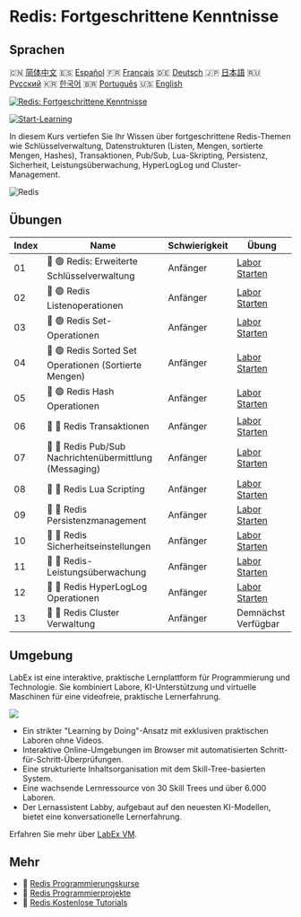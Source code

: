 # Redis: Fortgeschrittene Kenntnisse

## Sprachen

🇨🇳 [简体中文](README_zh.md) 🇪🇸 [Español](README_es.md) 🇫🇷 [Français](README_fr.md) 🇩🇪 [Deutsch](README_de.md) 🇯🇵 [日本語](README_ja.md) 🇷🇺 [Русский](README_ru.md) 🇰🇷 [한국어](README_ko.md) 🇧🇷 [Português](README_pt.md) 🇺🇸 [English](README.md) 

[![Redis: Fortgeschrittene Kenntnisse](https://cover-creator.labex.io/redis-intermediate-to-advanced.png?lang=de)](https://labex.io/de/courses/redis-intermediate-to-advanced)

[![Start-Learning](https://img.shields.io/badge/Start-Learning-whitesmoke?style=for-the-badge)](https://labex.io/de/courses/redis-intermediate-to-advanced)

In diesem Kurs vertiefen Sie Ihr Wissen über fortgeschrittene Redis-Themen wie Schlüsselverwaltung, Datenstrukturen (Listen, Mengen, sortierte Mengen, Hashes), Transaktionen, Pub/Sub, Lua-Skripting, Persistenz, Sicherheit, Leistungsüberwachung, HyperLogLog und Cluster-Management.

![Redis](https://img.shields.io/badge/Redis-whitesmoke?style=for-the-badge&logo=redis)


## Übungen

|   Index | Name                                                    | Schwierigkeit   | Übung                                                                                                                |
|---------|---------------------------------------------------------|-----------------|----------------------------------------------------------------------------------------------------------------------|
|      01 | 📖 🟢 Redis: Erweiterte Schlüsselverwaltung             | Anfänger        | <a target='_blank' href='https://labex.io/de/tutorials/redis-redis-advanced-key-management-552094'>Labor Starten</a> |
|      02 | 📖 🟢 Redis Listenoperationen                           | Anfänger        | <a target='_blank' href='https://labex.io/de/tutorials/redis-redis-list-operations-552098'>Labor Starten</a>         |
|      03 | 📖 🟢 Redis Set-Operationen                             | Anfänger        | <a target='_blank' href='https://labex.io/de/tutorials/redis-redis-set-operations-552104'>Labor Starten</a>          |
|      04 | 📖 🟢 Redis Sorted Set Operationen (Sortierte Mengen)   | Anfänger        | <a target='_blank' href='https://labex.io/de/tutorials/redis-redis-sorted-set-operations-552105'>Labor Starten</a>   |
|      05 | 📖 🟢 Redis Hash Operationen                            | Anfänger        | <a target='_blank' href='https://labex.io/de/tutorials/redis-redis-hash-operations-552096'>Labor Starten</a>         |
|      06 | 📖 🔵 Redis Transaktionen                               | Anfänger        | <a target='_blank' href='https://labex.io/de/tutorials/redis-redis-transactions-552106'>Labor Starten</a>            |
|      07 | 📖 🔵 Redis Pub/Sub Nachrichtenübermittlung (Messaging) | Anfänger        | <a target='_blank' href='https://labex.io/de/tutorials/redis-redis-pub-sub-messaging-552102'>Labor Starten</a>       |
|      08 | 📖 🔵 Redis Lua Scripting                               | Anfänger        | <a target='_blank' href='https://labex.io/de/tutorials/redis-redis-lua-scripting-552099'>Labor Starten</a>           |
|      09 | 📖 🔵 Redis Persistenzmanagement                        | Anfänger        | <a target='_blank' href='https://labex.io/de/tutorials/redis-redis-persistence-management-552101'>Labor Starten</a>  |
|      10 | 📖 🔵 Redis Sicherheitseinstellungen                    | Anfänger        | <a target='_blank' href='https://labex.io/de/tutorials/redis-redis-security-settings-552103'>Labor Starten</a>       |
|      11 | 📖 🔵 Redis-Leistungsüberwachung                        | Anfänger        | <a target='_blank' href='https://labex.io/de/tutorials/redis-redis-performance-monitoring-552100'>Labor Starten</a>  |
|      12 | 📖 🔵 Redis HyperLogLog Operationen                     | Anfänger        | <a target='_blank' href='https://labex.io/de/tutorials/redis-redis-hyperloglog-operations-552097'>Labor Starten</a>  |
|      13 | 📖 🔵 Redis Cluster Verwaltung                          | Anfänger        | Demnächst Verfügbar                                                                                                  |

## Umgebung

LabEx ist eine interaktive, praktische Lernplattform für Programmierung und Technologie. Sie kombiniert Labore, KI-Unterstützung und virtuelle Maschinen für eine videofreie, praktische Lernerfahrung.

![](https://tutorial-screenshot.getvm.io/images/vm-1725247253.png)

- Ein strikter "Learning by Doing"-Ansatz mit exklusiven praktischen Laboren ohne Videos.
- Interaktive Online-Umgebungen im Browser mit automatisierten Schritt-für-Schritt-Überprüfungen.
- Eine strukturierte Inhaltsorganisation mit dem Skill-Tree-basierten System.
- Eine wachsende Lernressource von 30 Skill Trees und über 6.000 Laboren.
- Der Lernassistent Labby, aufgebaut auf den neuesten KI-Modellen, bietet eine konversationelle Lernerfahrung.

Erfahren Sie mehr über [LabEx VM](https://support.labex.io/using-labex/virtual-machine).

## Mehr

- 🔗 [Redis Programmierungskurse](https://github.com/labex-labs/awesome-programming-courses)
- 🔗 [Redis Programmierprojekte](https://github.com/labex-labs/awesome-programming-projects)
- 🔗 [Redis Kostenlose Tutorials](https://github.com/labex-labs/redis-free-tutorials)

